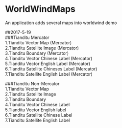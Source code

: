 # WorldWindMaps  
An application adds several maps into worldwind demo  


##2017-5-19  
###Tianditu Mercator  
1.Tianditu Vector Map (Mercator)  
2.Tianditu Satellite Image (Mercator)  
3.Tianditu Boundary (Mercator)  
4.Tianditu Vector Chinese Label (Mercator)  
5.Tianditu Vector English Label (Mercator)  
6.Tianditu Satellite Chineses Label (Mercator)  
7.Tianditu Satellite English Label (Mercator)  
            
###Tianditu Non-Mercator  
1.Tianditu Vector Map  
2.Tianditu Satellite Image  
3.Tianditu Boundary  
4.Tianditu Vector Chinese Label  
5.Tianditu Vector English label  
6.Tianditu Satellite Chinese Label  
7.Tianditu Satellite English Label  
            
